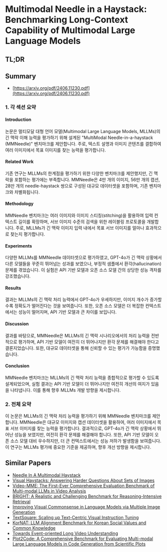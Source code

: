 # Multimodal Needle in a Haystack: Benchmarking Long-Context Capability of Multimodal Large Language Models
## TL;DR
## Summary
- [https://arxiv.org/pdf/2406.11230.pdf](https://arxiv.org/pdf/2406.11230.pdf)

### 1. 각 섹션 요약

#### Introduction
논문은 멀티모달 대형 언어 모델(Multimodal Large Language Models, MLLMs)의 긴 맥락 이해 능력을 평가하기 위해 설계된 "MultiModal Needle-in-a-haystack (MMNeedle)" 벤치마크를 제안합니다. 주로, 텍스트 설명과 이미지 콘텐츠를 결합하여 여러 이미지에서 목표 이미지를 찾는 능력을 평가합니다.

#### Related Work
기존 연구는 MLLMs의 한계점을 평가하기 위한 다양한 벤치마크를 제안했지만, 긴 맥락을 포함하는 평가에는 부족합니다. MMNeedle은 4만 개의 이미지, 56만 개의 캡션, 28만 개의 needle-haystack 쌍으로 구성된 대규모 데이터셋을 포함하며, 기존 벤치마크와 차별화됩니다.

#### Methodology
MMNeedle 벤치마크는 여러 이미지와 이미지 스티칭(stitching)을 활용하여 입력 컨텍스트 길이를 확장하며, 서브 이미지 수준의 검색을 위한 레이블링 프로토콜을 개발합니다. 주로, MLLMs가 긴 맥락 이미지 입력 내에서 목표 서브 이미지를 얼마나 효과적으로 찾는지 평가합니다.

#### Experiments
다양한 MLLMs를 MMNeedle 데이터셋으로 평가하였고, GPT-4o가 긴 맥락 상황에서 다른 모델들을 꾸준히 뛰어넘는 성과를 보였으나, 부정적 샘플에서 환각(hallucination) 문제를 겪었습니다. 이 실험은 API 기반 모델과 오픈 소스 모델 간의 상당한 성능 격차를 강조했습니다.

#### Results
결과는 MLLMs의 긴 맥락 처리 능력에서 GPT-4o가 우세하지만, 이미지 개수가 증가할수록 정확도가 떨어진다는 것을 보여줍니다. 또한, 오픈 소스 모델은 더 복잡한 컨텍스트에서는 성능이 떨어지며, API 기반 모델과 큰 차이를 보입니다.

#### Discussion
결과를 바탕으로, MMNeedle은 MLLMs의 긴 맥락 시나리오에서의 처리 능력을 전반적으로 평가하며, API 기반 모델이 여전히 더 뛰어나지만 환각 문제를 해결해야 한다고 결론지었습니다. 또한, 대규모 데이터셋을 통해 신뢰할 수 있는 평가가 가능함을 증명했습니다.

#### Conclusion
MMNeedle 벤치마크는 MLLMs의 긴 맥락 처리 능력을 종합적으로 평가할 수 있도록 설계되었으며, 실험 결과는 API 기반 모델이 더 뛰어나지만 여전히 개선의 여지가 있음을 나타냅니다. 이를 통해 향후 MLLMs 개발 방향을 제시합니다.

### 2. 전체 요약
이 논문은 MLLMs의 긴 맥락 처리 능력을 평가하기 위해 MMNeedle 벤치마크를 제안합니다. MMNeedle은 대규모 이미지와 캡션 데이터셋을 활용하여, 여러 이미지에서 목표 서브 이미지를 찾는 능력을 평가합니다. 결과적으로, GPT-4o가 긴 맥락 상황에서 뛰어난 성능을 보였지만, 여전히 환각 문제를 해결해야 합니다. 또한, API 기반 모델이 오픈 소스 모델 대비 우수하지만, 더 큰 컨텍스트에서는 성능 저하가 발생함을 보여줍니다. 이 연구는 MLLMs 평가에 중요한 기준을 제공하며, 향후 개선 방향을 제시합니다.

## Similar Papers
- [Needle In A Multimodal Haystack](2406.07230.md)
- [Visual Haystacks: Answering Harder Questions About Sets of Images](2407.13766.md)
- [Video-MME: The First-Ever Comprehensive Evaluation Benchmark of Multi-modal LLMs in Video Analysis](2405.21075.md)
- [BRIGHT: A Realistic and Challenging Benchmark for Reasoning-Intensive Retrieval](2407.12883.md)
- [Improving Visual Commonsense in Language Models via Multiple Image Generation](2406.13621.md)
- [TextSquare: Scaling up Text-Centric Visual Instruction Tuning](2404.12803.md)
- [KorNAT: LLM Alignment Benchmark for Korean Social Values and Common Knowledge](2402.13605.md)
- [Towards Event-oriented Long Video Understanding](2406.14129.md)
- [Plot2Code: A Comprehensive Benchmark for Evaluating Multi-modal Large Language Models in Code Generation from Scientific Plots](2405.07990.md)
